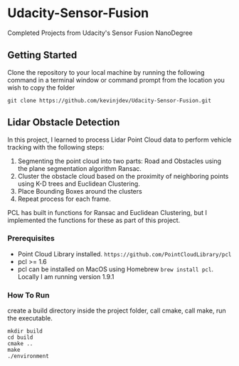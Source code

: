 # Udacity-Sensor-Fusion
Completed Projects from Udacity's Sensor Fusion NanoDegree

## Getting Started
Clone the repository to your local machine by running the following command in a terminal window or command prompt from the location you wish to copy the folder

`git clone https://github.com/kevinjdev/Udacity-Sensor-Fusion.git`

## Lidar Obstacle Detection
In this project, I learned to process Lidar Point Cloud data to perform vehicle tracking with the following steps:
1. Segmenting the point cloud into two parts: Road and Obstacles using the plane segmentation algorithm Ransac.
2. Cluster the obstacle cloud based on the proximity of neighboring points using K-D trees and Euclidean Clustering.
3. Place Bounding Boxes around the clusters
4. Repeat process for each frame.

PCL has built in functions for Ransac and Euclidean Clustering, but I implemented the functions for these as part of this project.

### Prerequisites
* Point Cloud Library installed. `https://github.com/PointCloudLibrary/pcl`
* pcl >= 1.6
* pcl can be installed on MacOS using Homebrew `brew install pcl`. Locally I am running version 1.9.1

### How To Run
create a build directory inside the project folder, call cmake, call make, run the executable.  
```
mkdir build
cd build
cmake ..
make
./environment
```

